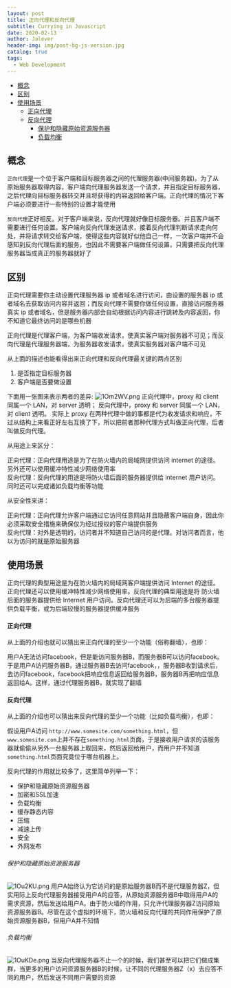 ```yaml
---
layout: post
title: 正向代理和反向代理
subtitle: Currying in Javascript
date: 2020-02-13
author: Jalever
header-img: img/post-bg-js-version.jpg
catalog: true
tags:
  - Web Development
---
```


- [概念](#%e6%a6%82%e5%bf%b5)
- [区别](#%e5%8c%ba%e5%88%ab)
- [使用场景](#%e4%bd%bf%e7%94%a8%e5%9c%ba%e6%99%af)
    - [正向代理](#%e6%ad%a3%e5%90%91%e4%bb%a3%e7%90%86)
    - [反向代理](#%e5%8f%8d%e5%90%91%e4%bb%a3%e7%90%86)
        - [保护和隐藏原始资源服务器](#%e4%bf%9d%e6%8a%a4%e5%92%8c%e9%9a%90%e8%97%8f%e5%8e%9f%e5%a7%8b%e8%b5%84%e6%ba%90%e6%9c%8d%e5%8a%a1%e5%99%a8)
        - [负载均衡](#%e8%b4%9f%e8%bd%bd%e5%9d%87%e8%a1%a1)

## 概念

`正向代理`是一个位于客户端和目标服务器之间的代理服务器(中间服务器)。为了从原始服务器取得内容，客户端向代理服务器发送一个请求，并且指定目标服务器，之后代理向目标服务器转交并且将获得的内容返回给客户端。正向代理的情况下客户端必须要进行一些特别的设置才能使用

`反向代理`正好相反。对于客户端来说，反向代理就好像目标服务器。并且客户端不需要进行任何设置。客户端向反向代理发送请求，接着反向代理判断请求走向何处，并将请求转交给客户端，使得这些内容就好似他自己一样，一次客户端并不会感知到反向代理后面的服务，也因此不需要客户端做任何设置，只需要把反向代理服务器当成真正的服务器就好了

## 区别

正向代理需要你主动设置代理服务器 ip 或者域名进行访问，由设置的服务器 ip 或者域名去获取访问内容并返回；而反向代理不需要你做任何设置，直接访问服务器真实 ip 或者域名，但是服务器内部会自动根据访问内容进行跳转及内容返回，你不知道它最终访问的是哪些机器

正向代理是代理客户端，为客户端收发请求，使真实客户端对服务器不可见；而反向代理是代理服务器端，为服务器收发请求，使真实服务器对客户端不可见

从上面的描述也能看得出来正向代理和反向代理最关键的两点区别

1. 是否指定目标服务器
2. 客户端是否要做设置

下面用一张图来表示两者的差异:
![1Om2WV.png](https://s2.ax1x.com/2020/02/13/1Om2WV.png)
正向代理中，proxy 和 client 同属一个 LAN，对 server 透明； 反向代理中，proxy 和 server 同属一个 LAN，对 client 透明。 实际上 proxy 在两种代理中做的事都是代为收发请求和响应，不过从结构上来看正好左右互换了下，所以把前者那种代理方式叫做正向代理，后者叫做反向代理。

从用途上来区分：

正向代理：正向代理用途是为了在防火墙内的局域网提供访问 internet 的途径。另外还可以使用缓冲特性减少网络使用率<br/>
反向代理：反向代理的用途是将防火墙后面的服务器提供给 internet 用户访问。同时还可以完成诸如负载均衡等功能

从安全性来讲：

正向代理：正向代理允许客户端通过它访问任意网站并且隐蔽客户端自身，因此你必须采取安全措施来确保仅为经过授权的客户端提供服务<br/>
反向代理：对外是透明的，访问者并不知道自己访问的是代理。对访问者而言，他以为访问的就是原始服务器

## 使用场景

正向代理的典型用途是为在防火墙内的局域网客户端提供访问 Internet 的途径。正向代理还可以使用缓冲特性减少网络使用率。反向代理的典型用途是将 防火墙后面的服务器提供给 Internet 用户访问。反向代理还可以为后端的多台服务器提供负载平衡，或为后端较慢的服务器提供缓冲服务

#### 正向代理
从上面的介绍也就可以猜出来正向代理的至少一个功能（俗称翻墙），也即：

用户A无法访问facebook，但是能访问服务器B，而服务器B可以访问facebook。于是用户A访问服务器B，通过服务器B去访问facebook，，服务器B收到请求后，去访问facebook，facebook把响应信息返回给服务器B，服务器B再把响应信息返回给A。这样，通过代理服务器B，就实现了翻墙

#### 反向代理
从上面的介绍也可以猜出来反向代理的至少一个功能（比如负载均衡），也即：

假设用户A访问 `http://www.somesite.com/something.html`，但`www.somesite.com`上并不存在`something.html`页面，于是接收用户请求的该服务器就偷偷从另外一台服务器上取回来，然后返回给用户，而用户并不知道`something.html`页面究竟位于哪台机器上。

反向代理的作用就比较多了，这里简单列举一下：

- 保护和隐藏原始资源服务器
- 加密和SSL加速
- 负载均衡
- 缓存静态内容
- 压缩
- 减速上传
- 安全
- 外网发布

###### 保护和隐藏原始资源服务器
![1Ou2KU.png](https://s2.ax1x.com/2020/02/13/1Ou2KU.png)
用户A始终认为它访问的是原始服务器B而不是代理服务器Z，但实用际上反向代理服务器接受用户A的应答，从原始资源服务器B中取得用户A的需求资源，然后发送给用户A。由于防火墙的作用，只允许代理服务器Z访问原始资源服务器B。尽管在这个虚拟的环境下，防火墙和反向代理的共同作用保护了原始资源服务器B，但用户A并不知情

###### 负载均衡
![1OuKDe.png](https://s2.ax1x.com/2020/02/13/1OuKDe.png)
当反向代理服务器不止一个的时候，我们甚至可以把它们做成集群，当更多的用户访问资源服务器B的时候，让不同的代理服务器Z（x）去应答不同的用户，然后发送不同用户需要的资源